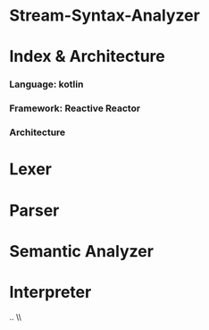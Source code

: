 # Stream-Syntax-Analyzer

# Index & Architecture
### Language: kotlin
### Framework: Reactive Reactor
### Architecture

# Lexer

# Parser

# Semantic Analyzer

# Interpreter
..
\\\
